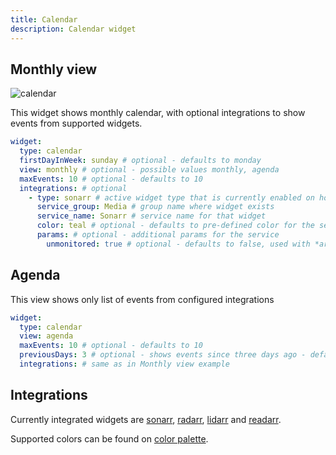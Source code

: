 ```yaml
---
title: Calendar
description: Calendar widget
---
```


## Monthly view

<img alt="calendar" src="https://user-images.githubusercontent.com/5442891/271131282-6767a3ea-573e-4005-aeb9-6e14ee01e845.png">

This widget shows monthly calendar, with optional integrations to show events from supported widgets.

```yaml
widget:
  type: calendar
  firstDayInWeek: sunday # optional - defaults to monday
  view: monthly # optional - possible values monthly, agenda
  maxEvents: 10 # optional - defaults to 10
  integrations: # optional
    - type: sonarr # active widget type that is currently enabled on homepage - possible values: radarr, sonarr, lidarr, readarr
      service_group: Media # group name where widget exists
      service_name: Sonarr # service name for that widget
      color: teal # optional - defaults to pre-defined color for the service (teal for sonarr)
      params: # optional - additional params for the service
        unmonitored: true # optional - defaults to false, used with *arr stack
```

## Agenda

This view shows only list of events from configured integrations

```yaml
widget:
  type: calendar
  view: agenda
  maxEvents: 10 # optional - defaults to 10
  previousDays: 3 # optional - shows events since three days ago - defaults to 0
  integrations: # same as in Monthly view example
```

## Integrations

Currently integrated widgets are [sonarr](sonarr.md), [radarr](radarr.md), [lidarr](lidarr.md) and [readarr](readarr.md).

Supported colors can be found on [color palette](../../configs/settings.md#color-palette).
